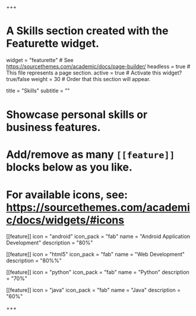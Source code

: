 +++
# A Skills section created with the Featurette widget.
widget = "featurette"  # See https://sourcethemes.com/academic/docs/page-builder/
headless = true  # This file represents a page section.
active = true  # Activate this widget? true/false
weight = 30  # Order that this section will appear.

title = "Skills"
subtitle = ""

# Showcase personal skills or business features.
# 
# Add/remove as many `[[feature]]` blocks below as you like.
# 
# For available icons, see: https://sourcethemes.com/academic/docs/widgets/#icons

[[feature]]
  icon = "android"
  icon_pack = "fab"
  name = "Android Application Development"
  description = "80%"
  
  
[[feature]]
  icon = "html5"
  icon_pack = "fab"
  name = "Web Development"
  description = "80%%"  
  
[[feature]]
  icon = "python"
  icon_pack = "fab"
  name = "Python"
  description = "70%"
  
  
[[feature]]
  icon = "java"
  icon_pack = "fab"
  name = "Java"
  description = "60%"

+++
